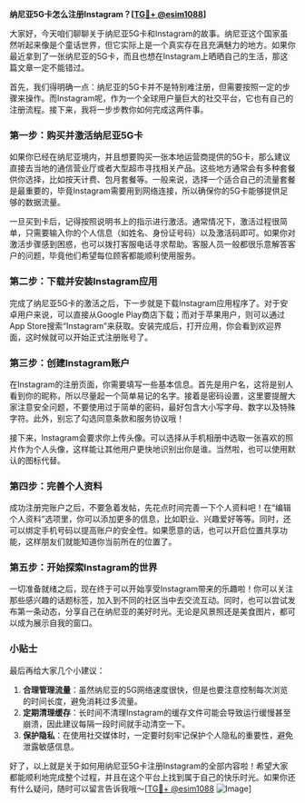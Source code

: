 **纳尼亚5G卡怎么注册Instagram？[[TG💪+ @esim1088](https://t.me/s/esim1088)]**

大家好，今天咱们聊聊关于纳尼亚5G卡和Instagram的故事。纳尼亚这个国家虽然听起来像是个童话世界，但它实际上是一个真实存在且充满魅力的地方。如果你最近拿到了一张纳尼亚的5G卡，而且也想在Instagram上晒晒自己的生活，那这篇文章一定不能错过。

首先，我们得明确一点：纳尼亚的5G卡并不是特别难注册，但需要按照一定的步骤来操作。而Instagram呢，作为一个全球用户量巨大的社交平台，它也有自己的注册流程。接下来，我将一步步教你如何完成这两件事。

### 第一步：购买并激活纳尼亚5G卡

如果你已经在纳尼亚境内，并且想要购买一张本地运营商提供的5G卡，那么建议直接去当地的通信营业厅或者大型超市寻找相关产品。这些地方通常会有多种套餐供你选择，比如按天计费、包月套餐等。一般来说，选择一个适合自己的流量套餐是最重要的，毕竟Instagram需要用到网络连接，所以确保你的5G卡能够提供足够的数据流量。

一旦买到卡后，记得按照说明书上的指示进行激活。通常情况下，激活过程很简单，只需要输入你的个人信息（如姓名、身份证号码）以及激活码即可。如果你对激活步骤感到困惑，也可以拨打客服电话寻求帮助。客服人员一般都很乐意解答客户的问题，毕竟他们希望每位顾客都能顺利使用服务。

### 第二步：下载并安装Instagram应用

完成了纳尼亚5G卡的激活之后，下一步就是下载Instagram应用程序了。对于安卓用户来说，可以直接从Google Play商店下载；而对于苹果用户，则可以通过App Store搜索“Instagram”来获取。安装完成后，打开应用，你会看到欢迎界面，这时候就可以开始正式注册账号了。

### 第三步：创建Instagram账户

在Instagram的注册页面，你需要填写一些基本信息。首先是用户名，这将是别人看到你的昵称，所以尽量起一个简单易记的名字。接着是密码设置，这里要提醒大家注意安全问题，不要使用过于简单的密码，最好包含大小写字母、数字以及特殊字符。此外，别忘了勾选同意条款和服务协议哦！

接下来，Instagram会要求你上传头像。可以选择从手机相册中选取一张喜欢的照片作为个人头像，这样能让其他用户更快地识别出你是谁。当然啦，也可以使用默认的图标代替。

### 第四步：完善个人资料

成功注册完账户之后，不要急着发帖，先花点时间完善一下个人资料吧！在“编辑个人资料”选项里，你可以添加更多的信息，比如职业、兴趣爱好等等。同时，还可以绑定手机号码以提高账户的安全性。如果愿意的话，也可以开启位置共享功能，这样朋友们就能知道你当前所在的位置了。

### 第五步：开始探索Instagram的世界

一切准备就绪之后，现在终于可以开始享受Instagram带来的乐趣啦！你可以关注那些感兴趣的话题标签，加入到不同的社区当中去交流互动。同时，也可以尝试发布第一条动态，分享自己在纳尼亚的美好时光。无论是风景照还是美食图片，都可以成为展示自我的窗口。

### 小贴士

最后再给大家几个小建议：

1. **合理管理流量**：虽然纳尼亚的5G网络速度很快，但是也要注意控制每次浏览的时间长度，避免消耗过多流量。
2. **定期清理缓存**：长时间不清理Instagram的缓存文件可能会导致运行缓慢甚至崩溃，因此建议每隔一段时间就手动清空一下。
3. **保护隐私**：在使用社交媒体时，一定要时刻牢记保护个人隐私的重要性，避免泄露敏感信息。

好了，以上就是关于如何用纳尼亚5G卡注册Instagram的全部内容啦！希望大家都能顺利地完成整个过程，并且在这个平台上找到属于自己的快乐时光。如果你还有什么疑问，随时可以留言告诉我哦～[[TG💪+ @esim1088](https://t.me/s/esim1088) ![Image](https://i.postimg.cc/4NQfJmqS/Snipaste-2025-05-13-00-14-12.png)]